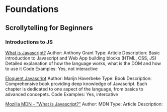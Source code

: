 # Foundations
## Scrollytelling for Beginners

### Introductions to JS

[What is Javascript?](https://www.makeuseof.com/tag/what-is-javascript/)
Author: Anthony Grant
Type: Article
Description: Basic introduction to Javascript and Web App building blocks (HTML, CSS, JS)
Detailed explanation of how the language works, what is the DOM and how to use it
Code Examples: Yes, not interactive

[Eloquent Javascript](https://eloquentjavascript.net/index.html)
Author: Marijn Haverbeke
Type: Book
Description: Comprehensive book providing deep knowledge of Javascript. Each chapter
is dedicated to one aspect of the language, from basics to advanced concepets.
Code Examples: Yes, intercative

[Mozilla MDN - "What is Javascript?"](https://developer.mozilla.org/en-US/docs/Learn/JavaScript/First_steps/What_is_JavaScript)
Author: MDN
Type: Article
Description:
